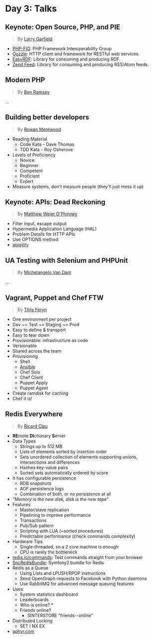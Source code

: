# Day 3: Talks

## Keynote: Open Source, PHP, and PIE

> By [Larry Garfield][9]

* [PHP-FIG][10]: PHP Framework Interoperability Group
* [Guzzle][6]: HTTP client and framework for RESTful web services.
* [EasyRDF][7]: Library for consuming and producing RDF.
* [Zend Feed][8]: Library for consuming and producing RSS/Atom feeds.

## Modern PHP

> By [Ben Ramsey][1]

...

## Building better developers

> By [Rowan Merewood][2]

* Reading Material
  * Code Kata – Dave Thomas
  * TDD Kata – Roy Osherove
* Levels of Proficiency
  * Novice
  * Beginner
  * Competent
  * Proficient
  * Expert
* Measure systems, don't measure people (they'll just mess it up)

## Keynote: APIs: Dead Reckoning

> By [Matthew Weier O'Phinney][11]

* Filter input, escape output
* Hypermedia Application Language (HAL)
* Problem Details for HTTP APIs
* Use OPTIONS method
* [apigility][12]

## UA Testing with Selenium and PHPUnit

> By [Michelangelo Van Dam][3]

...

## Vagrant, Puppet and Chef FTW

> By [Thijs Feryn][4]

* One environment per project
* Dev ~= Test ~= Staging ~= Prod
* Easy to define & transport
* Easy to tear down
* Provisionable: infrastructure as code
* Versionable
* Shared across the team
* Provisioning
  * Shell
  * [Ansible][13]
  * Chef Solo
  * Chef Client
  * Puppet Apply
  * Puppet Agent
* Create ramdisk for caching
* Chef it is!

## Redis Everywhere

> By [Ricard Clau][5]

* **RE**mote **DI**ctionary **S**erver
* Data Types
  * Strings up to 512 MB
  * Lists of elements sorted by insertion order
  * Sets unordered collection of elements supporting unions, intersections and differences
  * Hashes key-value pairs
  * Sorted sets automatically ordered by score
* It has configurable persistence
  * RDB snapshots
  * AOF persistence logs
  * Combination of both, or no persistence at all
* *"Memory is the new disk, disk is the new tape"*
* Features
  * Master/slave replication
  * Pipelining to improve performance
  * Transactions
  * Pub/Sub pattern
  * Scripting with LUA (~sorted procedures)
  * Predictable performance (check commands complexity)
* Hardware Tips
  * Single-threaded, so a 2 core machine is enough
  * CPU is rarely the bottleneck
* [redis.io/commands][14]: Test commands straight from your browser
* [SncRedisBundle][15]: Symfony2 bundle for Redis
* Redis as a Queue
  * Using Lists and LPUSH/RPOP instructions
  * Send OpenGraph requests to Facebook with Python daemons
  * Use RabbitMQ for advanced message queuing features
* Uses
  * System statistics dashboard
  * Leaderboards
  * Who is online?
    *     
  * Friends online?
    * SINTERSTORE "friends-<userid>-online"
* Distributed Locking
  * SET <lock> I NX EX <seconds>
* [aphyr.com][16]

[1]: https://twitter.com/ramsey
[2]: https://twitter.com/rowan_m‎
[3]: https://twitter.com/DragonBe
[4]: https://twitter.com/ThijsFeryn
[5]: https://twitter.com/ricardclau
[6]: https://github.com/guzzle/guzzle
[7]: https://github.com/njh/easyrdf
[8]: http://framework.zend.com/manual/2.2/en/modules/zend.feed.introduction.html
[9]: https://twitter.com/Crell
[10]: https://github.com/php-fig/fig-standards
[11]: https://twitter.com/mwop
[12]: http://www.apigility.org
[13]: https://github.com/ansible/ansible
[14]: http://redis.io/commands
[15]: https://github.com/snc/SncRedisBundle
[16]: http://aphyr.com